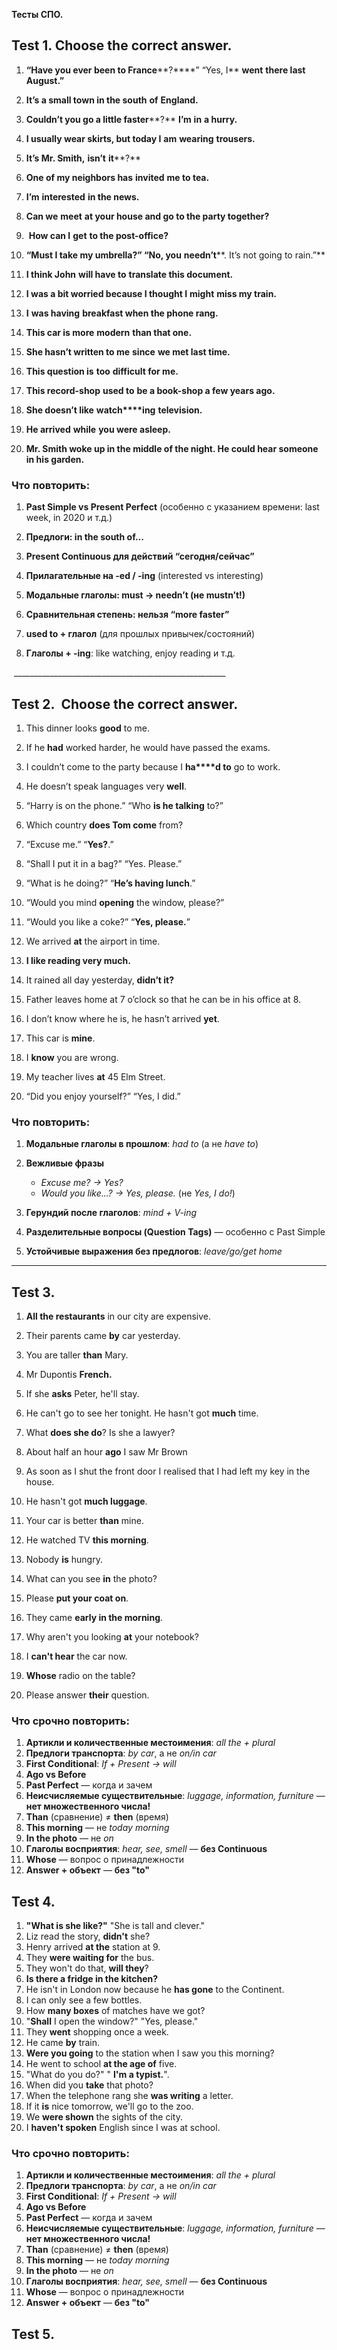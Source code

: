 **Тесты СПО.**

## **Test 1.** **Choose the correct answer.**

1. **“Have you ever been to France****?****” “Yes, I** **went** **there last August.”**
    
2. **It’s a small town in the south** **of** **England.**
    
3. **Couldn’t you go a little faster****?** **I’m** **in** **a hurry.**
    
4. **I usually wear skirts, but today I** **am** **wearing** **trousers.**
    
5. **It’s Mr. Smith,** **isn’t** **it****?**
    
6. **One of my neighbors has** **invited** **me to tea.**
    
7. **I’m** **interested** **in the news.**
    
8. **Can we** **meet** **at your house and go to the party together?**
    
9.  **How can I** **get** **to the post-office?**
    
10. **“Must I take my umbrella?” “No, you** **needn’t****. It’s not going to rain.”**
    
11. **I think John** **will have to** **translate this document.**
    
12. **I was a bit worried because I thought I** **might** **miss my train.**
    
13. **I** **was having** **breakfast when the phone rang.**
    
14. **This car is more** **modern** **than that one.**
    
15. **She hasn’t written to me** **since** **we met last time.**
    
16. **This question is** **too** **difficult for me.**
    
17. **This record-shop** **used to** **be a book-shop a few years ago.**
    
18. **She doesn’t like** **watch****ing** **television.**
    
19. **He arrived** **while** **you were asleep.**
    
20. **Mr. Smith woke up in the middle of the night. He could hear someone in his garden.**
    

### **Что повторить:**

1. **Past Simple vs Present Perfect** (особенно с указанием времени: last week, in 2020 и т.д.)
    
2. **Предлоги: in the south of...**
    
3. **Present Continuous для действий “сегодня/сейчас”**
    
4. **Прилагательные на -ed / -ing** (interested vs interesting)
    
5. **Модальные глаголы: must → needn’t (не mustn’t!)**
    
6. **Сравнительная степень: нельзя “more faster”**
    
7. **used to + глагол** (для прошлых привычек/состояний)
    
8. **Глаголы + -ing**: like watching, enjoy reading и т.д.

 _____________________________________________________

## **Test 2.  Choose the correct answer.**

1. This dinner looks **good** to me.
    
2. If he **had** worked harder, he would have passed the exams.
    
3. I couldn’t come to the party because I **ha****d to** go to work.
    
4. He doesn’t speak languages very **well**.
    
5. “Harry is on the phone.” “Who **is he talking** to?”
    
6. Which country **does Tom come** from?
    
7. “Excuse me.” “**Yes?**.”
    
8. “Shall I put it in a bag?” “Yes. Please.”
    
9. “What is he doing?” “**He’s having lunch**.”
    
10. “Would you mind **opening** the window, please?”
    
11. “Would you like a coke?” “**Yes, please.**”
    
12. We arrived **at** the airport in time.
    
13. **I like reading very much.**
    
14. It rained all day yesterday, **didn’t it?**
    
15. Father leaves home at 7 o’clock so that he can be in his office at 8.
    
16. I don’t know where he is, he hasn’t arrived **yet**.
    
17. This car is **mine**.
    
18. I **know** you are wrong.
    
19. My teacher lives **at** 45 Elm Street.
    
20. “Did you enjoy yourself?” “Yes, I did.”
    

### **Что повторить:**

1. **Модальные глаголы в прошлом**: _had to_ (а не _have to_)
    
2. **Вежливые фразы**
	- _Excuse me? → Yes?_
	- _Would you like...? → Yes, please._ (не _Yes, I do!_)
3. **Герундий после глаголов**: _mind + V-ing_
    
4. **Разделительные вопросы (Question Tags)** — особенно с Past Simple
    
5. **Устойчивые выражения без предлогов**: _leave/go/get home_



---
## **Test 3.**

1. **All the restaurants** in our city are expensive.
    
2. Their parents came **by** car yesterday.
    
3. You are taller **than** Mary.
    
4. Mr Dupontis **French.**
	
5. If she **asks** Peter, he'll stay.
	
6.  He can't go to see her tonight. He hasn't got **much** time.
	
7.  What **does she do**?  Is she a lawyer?
	
8. About half an hour **ago** I saw Mr Brown
	
9. As soon as I shut the front door I realised that I had left my key in the house.
	 
10. He hasn't got **much luggage**.
	
11. Your car is better **than** mine.
	
12. He watched TV **this morning**.
	
13. Nobody **is** hungry.
	
14. What can you see **in** the photo?
	
15. Please **put your coat on**.
	
16. They came **early in the morning**.
	
17. Why aren't you looking **at** your notebook?
	
18. I **can't hear** the car now.
	
19. **Whose** radio on the table?
	
20. Please answer **their** question.
### **Что срочно повторить:**

1. **Артикли и количественные местоимения**: _all the + plural_
2. **Предлоги транспорта**: _by car_, а не _on/in car_
3. **First Conditional**: _If + Present → will_
4. **Ago vs Before**
5. **Past Perfect** — когда и зачем
6. **Неисчисляемые существительные**: _luggage, information, furniture_ — **нет множественного числа!**
7. **Than** (сравнение) ≠ **then** (время)
8. **This morning** — не _today morning_
9. **In the photo** — не _on_
10. **Глаголы восприятия**: _hear, see, smell_ — **без Continuous**
11. **Whose** — вопрос о принадлежности
12. **Answer + объект** — **без "to"**

## **Test 4.**

1. **"What is she like?"** "She is tall and clever."
2. Liz read the story, **didn't** she?
3. Henry arrived **at the** station at 9.
4. They **were waiting for** the bus.
5. They won't do that, **will they**?
6. **Is there a fridge in the kitchen?**
7. He isn't in London now because he **has gone** to the Continent.
8. I can only see a few bottles.
9. How **many boxes** of matches have we got?
10. "**Shall** I open the window?" "Yes, please."
11. They **went** shopping once a week.
12. He came **by** train.
13. **Were you going** to the station when I saw you this morning?
14. He went to school **at the age of** five.
15. "What do you do?" " **I'm a typist.**".
16. When did you ****take**** that photo?
17. When the telephone rang she **was writing** a letter.
18. If it **is** nice tomorrow, we'll go to the zoo.
19. We **were shown** the sights of the city.
20. I **haven't spoken** English since I was at school.

### **Что срочно повторить:**

1. **Артикли и количественные местоимения**: _all the + plural_
2. **Предлоги транспорта**: _by car_, а не _on/in car_
3. **First Conditional**: _If + Present → will_
4. **Ago vs Before**
5. **Past Perfect** — когда и зачем
6. **Неисчисляемые существительные**: _luggage, information, furniture_ — **нет множественного числа!**
7. **Than** (сравнение) ≠ **then** (время)
8. **This morning** — не _today morning_
9. **In the photo** — не _on_
10. **Глаголы восприятия**: _hear, see, smell_ — **без Continuous**
11. **Whose** — вопрос о принадлежности
12. **Answer + объект** — **без "to"**

## **Test 5.**
